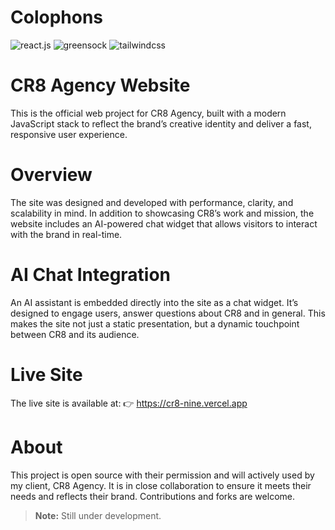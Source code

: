 # Colophons

<div>
    <img src="https://img.shields.io/badge/-React_JS-black?style=for-the-badge&logoColor=white&logo=react&color=61DAFB" alt="react.js" />
    <img src="https://img.shields.io/badge/-GSAP-black?style=for-the-badge&logoColor=white&logo=greensock&color=88CE02" alt="greensock" />
    <img src="https://img.shields.io/badge/-Tailwind_CSS-black?style=for-the-badge&logoColor=white&logo=tailwindcss&color=06B6D4" alt="tailwindcss" />
  </div>

# CR8 Agency Website

This is the official web project for CR8 Agency, built with a modern JavaScript stack to reflect the brand’s creative identity and deliver a fast, responsive user experience.

# Overview

The site was designed and developed with performance, clarity, and scalability in mind. In addition to showcasing CR8’s work and mission, the website includes an AI-powered chat widget that allows visitors to interact with the brand in real-time.

# AI Chat Integration

An AI assistant is embedded directly into the site as a chat widget. It’s designed to engage users, answer questions about CR8 and in general. This makes the site not just a static presentation, but a dynamic touchpoint between CR8 and its audience.

# Live Site

The live site is available at:
👉 https://cr8-nine.vercel.app

# About 

This project is open source with their permission and will actively used by my client, CR8 Agency. It is in close collaboration to ensure it meets their needs and reflects their brand. Contributions and forks are welcome.

> **Note:** Still under development.
